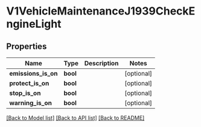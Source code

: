# V1VehicleMaintenanceJ1939CheckEngineLight

## Properties
Name | Type | Description | Notes
------------ | ------------- | ------------- | -------------
**emissions_is_on** | **bool** |  | [optional] 
**protect_is_on** | **bool** |  | [optional] 
**stop_is_on** | **bool** |  | [optional] 
**warning_is_on** | **bool** |  | [optional] 

[[Back to Model list]](../README.md#documentation-for-models) [[Back to API list]](../README.md#documentation-for-api-endpoints) [[Back to README]](../README.md)


